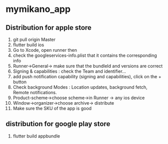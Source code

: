 # mymikano_app


## Distribution for apple store

1. git pull origin Master
2. flutter build ios
3. Go to Xcode, open runner then
4. check the googleservices-info.plist that it contains the corresponding info
5. Runner->General-> make sure that the bundleId and versions are correct
6. Signing & capabilities : check the Team and identifier...
7. add push notification capability (signing and capabilities), click on the + button
8. Check background Modes : Location updates, background fetch, Remote notifications.
9. Product-scheme->choose scheme->in Runner -> any ios device
10. Window->organizer->choose archive-> distribute
11. Make sure the SKU of the app is good



## distribution for google play store

1. flutter build appbundle
